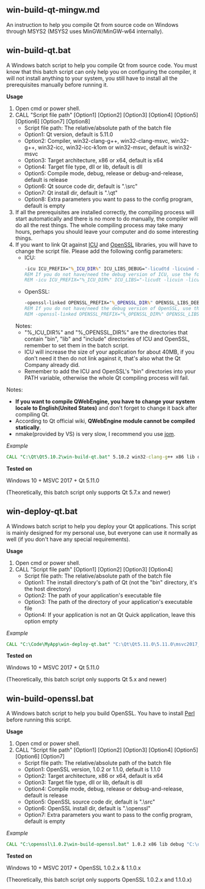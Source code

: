 ## win-build-qt-mingw.md
An instruction to help you compile Qt from source code on Windows through MSYS2 (MSYS2 uses MinGW/MinGW-w64 internally).

## win-build-qt.bat
A Windows batch script to help you compile Qt from source code. You must know that this batch script can only help you on configuring the compiler, it will not install anything to your system, you still have to install all the prerequisites manually before running it.

**Usage**
1. Open cmd or power shell.
2. CALL "Script file path" [Option1] [Option2] [Option3] [Option4] [Option5] [Option6] [Option7] [Option8]
   - Script file path: The relative/absolute path of the batch file
   - Option1: Qt version, default is 5.11.0
   - Option2: Compiler, win32-clang-g++, win32-clang-msvc, win32-g++, win32-icc, win32-icc-k1om or win32-msvc, default is win32-msvc
   - Option3: Target architecture, x86 or x64, default is x64
   - Option4: Target file type, dll or lib, default is dll
   - Option5: Compile mode, debug, release or debug-and-release, default is release
   - Option6: Qt source code dir, default is ".\src"
   - Option7: Qt install dir, default is ".\qt"
   - Option8: Extra parameters you want to pass to the config program, default is empty
3. If all the prerequisites are installed correctly, the compiling process will start automatically and there is no more to do manually, the compiler will do all the rest things. The whole compiling process may take many hours, perhaps you should leave your computer and do some interesting things.
4. If you want to link Qt against [ICU](http://site.icu-project.org/) and [OpenSSL](https://www.openssl.org/) libraries, you will have to change the script file. Please add the following config parameters:
   - ICU:
     ```bat
     -icu ICU_PREFIX="%_ICU_DIR%" ICU_LIBS_DEBUG="-licudtd -licuind -licuucd" ICU_LIBS_RELEASE="-licudt -licuin -licuuc"
     REM If you do not have/need the debug version of ICU, use the following command line
     REM -icu ICU_PREFIX="%_ICU_DIR%" ICU_LIBS="-licudt -licuin -licuuc"
     ```
   - OpenSSL:
     ```bat
     -openssl-linked OPENSSL_PREFIX="%_OPENSSL_DIR%" OPENSSL_LIBS_DEBUG="-lssleay32d -llibeay32d" OPENSSL_LIBS_RELEASE="-lssleay32 -llibeay32"
     REM If you do not have/need the debug version of OpenSSL, use the following command line
     REM -openssl-linked OPENSSL_PREFIX="%_OPENSSL_DIR%" OPENSSL_LIBS="-lssleay32 -llibeay32"
     ```
   Notes:
   - "%_ICU_DIR%" and "%_OPENSSL_DIR%" are the directories that contain "bin", "lib" and "include" directories of ICU and OpenSSL, remember to set them in the batch script.
   - ICU will increase the size of your application for about 40MB, if you don't need it then do not link against it, that's also what the Qt Company already did.
   - Remember to add the ICU and OpenSSL's "bin" directories into your PATH variable, otherwise the whole Qt compiling process will fail.

Notes:
- **If you want to compile QWebEngine, you have to change your system locale to English(United States)** and don't forget to change it back after compiling Qt.
- According to Qt official wiki, **QWebEngine module cannot be compiled statically**.
- nmake(provided by VS) is very slow, I recommend you use [jom](https://download.qt.io/official_releases/jom/jom.zip).

*Example*
```bat
CALL "C:\Qt\Qt5.10.2\win-build-qt.bat" 5.10.2 win32-clang-g++ x86 lib debug-and-release "C:\Qt\Qt5.10.2\src" "C:\Qt\Qt5.10.2\5.10.2\clang_g++_static_64" -force-debug-info
```

**Tested on**

Windows 10 + MSVC 2017 + Qt 5.11.0

(Theoretically, this batch script only supports Qt 5.7.x and newer)


## win-deploy-qt.bat
A Windows batch script to help you deploy your Qt applications. This script is mainly designed for my personal use, but everyone can use it normally as well (if you don't have any special requirements).

**Usage**
1. Open cmd or power shell.
2. CALL "Script file path" [Option1] [Option2] [Option3] [Option4]
   - Script file path: The relative/absolute path of the batch file
   - Option1: The install directory's path of Qt (not the "bin" directory, it's the host directory)
   - Option2: The path of your application's executable file
   - Option3: The path of the directory of your application's executable file
   - Option4: If your application is not an Qt Quick application, leave this option empty

*Example*
```bat
CALL "C:\Code\MyApp\win-deploy-qt.bat" "C:\Qt\Qt5.11.0\5.11.0\msvc2017_64" "C:\Code\MyApp\bin64\release\app.exe" "C:\Code\MyApp\bin64\release" qml(or anything else you like)
```

**Tested on**

Windows 10 + MSVC 2017 + Qt 5.11.0

(Theoretically, this batch script only supports Qt 5.x and newer)


## win-build-openssl.bat
A Windows batch script to help you build OpenSSL. You have to install [Perl](https://www.activestate.com/activeperl) before running this script.

**Usage**
1. Open cmd or power shell.
2. CALL "Script file path" [Option1] [Option2] [Option3] [Option4] [Option5] [Option6] [Option7]
   - Script file path: The relative/absolute path of the batch file
   - Option1: OpenSSL version, 1.0.2 or 1.1.0, default is 1.1.0
   - Option2: Target architecture, x86 or x64, default is x64
   - Option3: Target file type, dll or lib, default is dll
   - Option4: Compile mode, debug, release or debug-and-release, default is release
   - Option5: OpenSSL source code dir, default is ".\src"
   - Option6: OpenSSL install dir, default is ".\openssl"
   - Option7: Extra parameters you want to pass to the config program, default is empty

*Example*
```bat
CALL "C:\openssl\1.0.2\win-build-openssl.bat" 1.0.2 x86 lib debug "C:\openssl\1.0.2\src" "C:\openssl\1.0.2\openssl"
```

**Tested on**

Windows 10 + MSVC 2017 + OpenSSL 1.0.2.x & 1.1.0.x

(Theoretically, this batch script only supports OpenSSL 1.0.2.x and 1.1.0.x)
